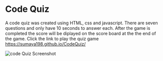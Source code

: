 # Code Quiz

A code quiz was created using HTML, css and javascript. There are seven questions and only have 10 seconds to answer each. After the game is completed the score will be diplayed on the score board at the the end of the game. Click the link to play the quiz game https://sumaya198.github.io/CodeQuiz/

![code Quiz Screenshot](imgs/codeQuizScreenshot.jpg)